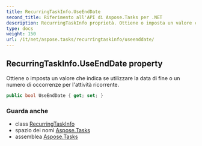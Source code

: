 ```yaml
---
title: RecurringTaskInfo.UseEndDate
second_title: Riferimento all'API di Aspose.Tasks per .NET
description: RecurringTaskInfo proprietà. Ottiene o imposta un valore che indica se utilizzare la data di fine o un numero di occorrenze per lattività ricorrente.
type: docs
weight: 150
url: /it/net/aspose.tasks/recurringtaskinfo/useenddate/
---
```

## RecurringTaskInfo.UseEndDate property

Ottiene o imposta un valore che indica se utilizzare la data di fine o un numero di occorrenze per l'attività ricorrente.

```csharp
public bool UseEndDate { get; set; }
```

### Guarda anche

* class [RecurringTaskInfo](../)
* spazio dei nomi [Aspose.Tasks](../../recurringtaskinfo/)
* assemblea [Aspose.Tasks](../../../)


